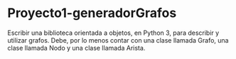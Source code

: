# Proyecto1-generadorGrafos
Escribir una biblioteca orientada a objetos, en Python 3, para describir y utilizar grafos. Debe, por lo menos contar con una clase llamada Grafo, una clase llamada Nodo y una clase llamada Arista.
